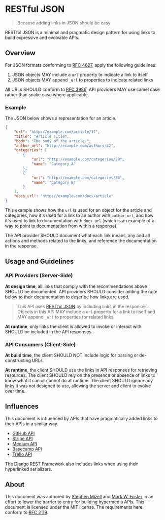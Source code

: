 # RESTful JSON
> Because adding links in JSON should be easy

RESTful JSON is a minimal and pragmatic design pattern for using links to build
expressive and evolvable APIs.

## Overview

For JSON formats conforming to [RFC 4627](https://tools.ietf.org/html/rfc4627),
apply the following guidelines:

1. JSON objects MAY include a `url` property to indicate a link to itself
2. JSON objects MAY append `_url` to properties to indicate related links

All URLs SHOULD conform to [RFC 3986](https://tools.ietf.org/html/rfc3986). API
providers MAY use camel case rather than snake case where applicable.

### Example

The JSON below shows a representation for an article.

``` json
{
    "url": "http://example.com/article/17",
    "title": "Article Title",
    "body": "The body of the article.",
    "author_url": "http://example.com/authors/42",
    "categories": [
        {
            "url": "http://example.com/categories/29",
            "name": "Category A"
        },
        {
            "url": "http://example.com/categories/33",
            "name": "Category B"
        }
    ],
    "docs_url": "http://example.com/docs/article"
}
```

This example shows how the `url` is used for an object for the article and
categories, how it's used for a link to an author with `author_url`, and how
it's used to link to documentation with `docs_url` (which is an example of a way
to point to documentation from within a response).

The API provider SHOULD document what each link means, any and all actions and
methods related to the links, and reference the documentation in the response.

## Usage and Guidelines

### API Providers (Server-Side)

**At design time**, all links that comply with the recommendations above SHOULD
be documented. API providers SHOULD consider adding the note below to their
documentation to describe how links are used.

> This API uses [RESTful JSON](https://restfuljson.org) by including links in the
> responses. Objects in this API MAY include a `url` property for a link to
> itself and MAY append `_url` to properties for related links.

**At runtime**, only links the client is allowed to invoke or interact with SHOULD be
included in the API responses. 

### API Consumers (Client-Side)

**At build time**, the client SHOULD NOT include logic for parsing or
de-constructing URLs.

**At runtime**, the client SHOULD use the links in API responses for retrieving
resources. The client SHOULD rely on the presence or absence of links to know
what it can or cannot do at runtime. The client SHOULD ignore any links it was
not designed to use, allowing the server and client to evolve over time.

## Influences

This document is influenced by APIs that have pragmatically added links to their
APIs in a similar way.

- [GitHub API](https://developer.github.com/v3/)
- [Stripe API](https://stripe.com/docs/api)
- [Medium API](https://github.com/Medium/medium-api-docs)
- [Basecamp API](https://github.com/basecamp/bc3-api)
- [Trello API](https://developers.trello.com/advanced-reference)

The [Django REST Framework](http://www.django-rest-framework.org) also includes
links when using their hyperlinked serializers.

## About

This document was authored
by [Stephen Mizell](https://twitter.com/Stephen_Mizell)
and [Mark W. Foster](https://twitter.com/fosrias) in an effort to lower the barrier
to entry for building hypermedia APIs. This document is licensed under the MIT
license. The requirements here conform
to [RFC 2119](https://www.ietf.org/rfc/rfc2119.txt).
